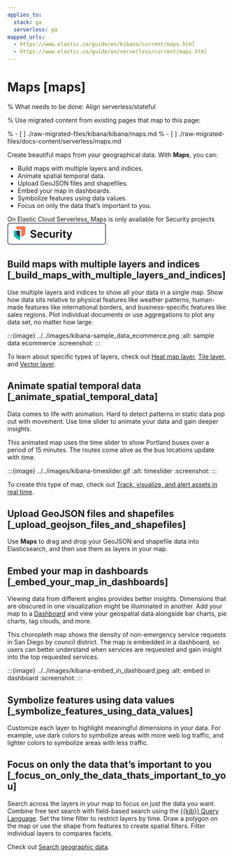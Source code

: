 ```yaml
---
applies_to:
  stack: ga
  serverless: ga
mapped_urls:
  - https://www.elastic.co/guide/en/kibana/current/maps.html
  - https://www.elastic.co/guide/en/serverless/current/maps.html
---
```


# Maps [maps]

% What needs to be done: Align serverless/stateful

% Use migrated content from existing pages that map to this page:

% - [ ] ./raw-migrated-files/kibana/kibana/maps.md
% - [ ] ./raw-migrated-files/docs-content/serverless/maps.md


Create beautiful maps from your geographical data. With **Maps**, you can:

* Build maps with multiple layers and indices.
* Animate spatial temporal data.
* Upload GeoJSON files and shapefiles.
* Embed your map in dashboards.
* Symbolize features using data values.
* Focus on only the data that’s important to you.

On Elastic Cloud Serverless, Maps is only available for Security projects [![Security](../../images/serverless-sec-badge.svg "")](../../solutions/security/elastic-security-serverless.md).


## Build maps with multiple layers and indices [_build_maps_with_multiple_layers_and_indices]

Use multiple layers and indices to show all your data in a single map. Show how data sits relative to physical features like weather patterns, human-made features like international borders, and business-specific features like sales regions. Plot individual documents or use aggregations to plot any data set, no matter how large.

:::{image} ../../images/kibana-sample_data_ecommerce.png
:alt: sample data ecommerce
:screenshot:
:::

To learn about specific types of layers, check out [Heat map layer](../../explore-analyze/visualize/maps/heatmap-layer.md), [Tile layer](../../explore-analyze/visualize/maps/tile-layer.md), and [Vector layer](../../explore-analyze/visualize/maps/vector-layer.md).


## Animate spatial temporal data [_animate_spatial_temporal_data]

Data comes to life with animation. Hard to detect patterns in static data pop out with movement. Use time slider to animate your data and gain deeper insights.

This animated map uses the time slider to show Portland buses over a period of 15 minutes. The routes come alive as the bus locations update with time.

:::{image} ../../images/kibana-timeslider.gif
:alt: timeslider
:screenshot:
:::

To create this type of map, check out [Track, visualize, and alert assets in real time](../../explore-analyze/visualize/maps/asset-tracking-tutorial.md).

## Upload GeoJSON files and shapefiles [_upload_geojson_files_and_shapefiles]

Use **Maps** to drag and drop your GeoJSON and shapefile data into Elasticsearch, and then use them as layers in your map.


## Embed your map in dashboards [_embed_your_map_in_dashboards]

Viewing data from different angles provides better insights. Dimensions that are obscured in one visualization might be illuminated in another. Add your map to a [Dashboard](../../explore-analyze/dashboards.md) and view your geospatial data alongside bar charts, pie charts, tag clouds, and more.

This choropleth map shows the density of non-emergency service requests in San Diego by council district. The map is embedded in a dashboard, so users can better understand when services are requested and gain insight into the top requested services.

:::{image} ../../images/kibana-embed_in_dashboard.jpeg
:alt: embed in dashboard
:screenshot:
:::


## Symbolize features using data values [_symbolize_features_using_data_values]

Customize each layer to highlight meaningful dimensions in your data. For example, use dark colors to symbolize areas with more web log traffic, and lighter colors to symbolize areas with less traffic.


## Focus on only the data that’s important to you [_focus_on_only_the_data_thats_important_to_you]

Search across the layers in your map to focus on just the data you want. Combine free text search with field-based search using the [{{kib}} Query Language](../../explore-analyze/query-filter/languages/kql.md). Set the time filter to restrict layers by time. Draw a polygon on the map or use the shape from features to create spatial filters. Filter individual layers to compares facets.

Check out [Search geographic data](../../explore-analyze/visualize/maps/maps-search.md).